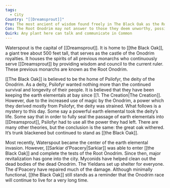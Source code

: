 ```yaml
---
tags:
  - City
Country: "[[Dreamsprout]]"
Pro: The most ancient of wisdom found freely in The Black Oak as the Root Onodrim
Con: The Root Onodrim may not answer to those they deem unworthy, possibly forcing them to perform tests
Quirk: Any plant here can talk and communicate in Common
---
```

Waterspout is the capital of [[Dreamsprout]]. It is home to [[the Black Oak]], a giant tree about 500 feet tall, that serves as the castle of the Onodrim royalties. It houses the spirits of all previous monarchs who continuously serve [[Dreamsprout]] by providing wisdom and council to the current ruler. These previous monarchs are known as the Root Onodrim. 

[[The Black Oak]] is believed to be the home of Psilofyr, the deity of the Onodrim. As a deity, Psilofyr wanted nothing more than the continued survival and longevity of their people. It is believed that they have been keeping the earth elementals at bay since [[1. The Creation|The Creation]]. However, due to the increased use of magic by the Onodrim, a power which they derived mostly from Psilofyr, the deity was strained. What follows is a mystery to this day. Some say a powerful earth elemental took the deity’s life. Some say that in order to fully seal the passage of earth elementals into [[Dreamsprout]], Psilofyr had to use all the power they had left. There are many other theories, but the conclusion is the same: the great oak withered. It’s trunk blackened but continued to stand as [[the Black Oak]]. 

Most recently, Waterspout became the center of the earth elemental invasion. However, [[Sarkiar d'Poacery|Sarkiar]] was able to enter [[the Black Oak]] and complete the tests of the Root Onodrim. Since then, major revitalization has gone into the city. Myconids have helped clean out the dead bodies of the dead Onodrim. The Yieldans set up shelter for everyone. The d'Poacery have repaired much of the damage. Although minimally functional, [[the Black Oak]] still stands as a reminder that the Onodrim race will continue to live for a very long time.